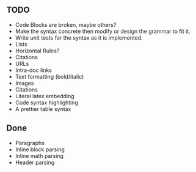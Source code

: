 TODO
----
- Code Blocks are broken, maybe others?
- Make the syntax concrete then modify or design the grammar to fit it.
- Write unit tests for the syntax as it is implemented.
- Lists
- Horizontal Rules?
- Citations
- URLs
- Intra-doc links
- Text formatting (bold/italic)
- Images
- Citations
- Literal latex embedding
- Code syntax highlighting
- A prettier table syntax

Done
----
- Paragraphs
- Inline block parsing
- Inline math parsing
- Header parsing

